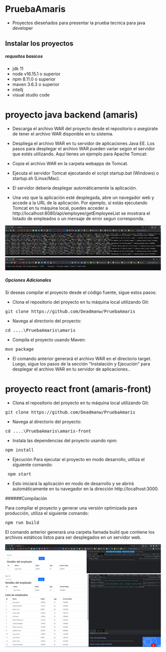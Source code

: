 # PruebaAmaris

- Proyectos dieseñados para presentar la prueba tecnica para java developer

## Instalar los proyectos

#####  requsitos basicos 

- jdk 11
- node v16.15.1 o superior
- npm 8.11.0 o superior
- maven 3.6.3 o superior
- intellj
- visual studio code

# proyecto java backend (amaris)

- Descarga el archivo WAR del proyecto desde el repositorio o asegúrate de tener el archivo WAR disponible en tu sistema.

- Despliega el archivo WAR en tu servidor de aplicaciones Java EE. Los pasos para desplegar el archivo WAR pueden variar según el servidor que estés utilizando. Aquí tienes un ejemplo para Apache Tomcat:

- Copia el archivo WAR en la carpeta webapps de Tomcat.
- Ejecuta el servidor Tomcat ejecutando el script startup.bat (Windows) o startup.sh (Linux/Mac).
- El servidor debería desplegar automáticamente la aplicación.
- Una vez que la aplicación esté desplegada, abre un navegador web y accede a la URL de la aplicación. Por ejemplo, si estás ejecutando Tomcat en tu máquina local, puedes acceder a http://localhost:8080/api/employee/getEmployeeList se mostrara el listado de empleados o un mensaje de error segun corresponda.


![](https://github.com/Deadmanw/PruebaAmaris/blob/main/images/Screenshot_1.jpg)
![](https://github.com/Deadmanw/PruebaAmaris/blob/main/images/Screenshot_2.jpg)


##### Opciones Adicionales
Si deseas compilar el proyecto desde el código fuente, sigue estos pasos:

- Clona el repositorio del proyecto en tu máquina local utilizando Git:
<pre>
git clone https://github.com/Deadmanw/PruebaAmaris
</pre>

- Navega al directorio del proyecto:

<pre>cd ....\PruebaAmaris\amaris</pre>

- Compila el proyecto usando Maven:
<pre>mvn package</pre>

- El comando anterior generará el archivo WAR en el directorio target. Luego, sigue los pasos de la sección "Instalación y Ejecución" para desplegar el archivo WAR en tu servidor de aplicaciones..


# proyecto react front (amaris-front)

- Clona el repositorio del proyecto en tu máquina local utilizando Git:

<pre>
git clone https://github.com/Deadmanw/PruebaAmaris
</pre>

- Navega al directorio del proyecto:

<pre>
cd ....\PruebaAmaris\amaris-front
</pre>

- Instala las dependencias del proyecto usando npm:

<pre>
npm install
</pre>


- Ejecución Para ejecutar el proyecto en modo desarrollo, utiliza el siguiente comando:

<pre>
 npm start
</pre>


- Esto iniciará la aplicación en modo de desarrollo y se abrirá automáticamente en tu navegador en la dirección http://localhost:3000.

######Compilación

Para compilar el proyecto y generar una versión optimizada para producción, utiliza el siguiente comando:

<pre>
npm run build
</pre>

El comando anterior generará una carpeta llamada build que contiene los archivos estáticos listos para ser desplegados en un servidor web.

![](https://github.com/Deadmanw/PruebaAmaris/blob/main/images/Screenshot_3.jpg)
![](https://github.com/Deadmanw/PruebaAmaris/blob/main/images/Screenshot_4.jpg)
